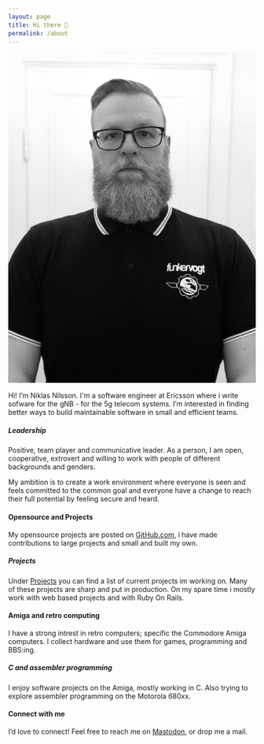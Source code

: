 ```yaml
---
layout: page
title: Hi there 👋
permalink: /about
---
```


<img class="img-fluid" src="/img/prof_pic.jpg">

Hi! I’m Niklas Nilsson. I'm a software engineer at Ericsson where i write sofware for the gNB - for the 5g telecom systems. I’m interested in finding better ways to build maintainable software in small and efficient teams.

##### Leadership
Positive, team player and communicative leader. As a person, I am open, cooperative, extrovert and willing to work with people of different backgrounds and genders.

My ambition is to create a work environment where everyone is seen and feels committed to the common goal and everyone have a change to reach their full potential by feeling secure and heard. 

#### Opensource and Projects
My opensource projects are posted on [GitHub.com](https://github.com/niklasnson/), i have made contributions to large projects and small and built my own. 

##### Projects
Under [Projects](/projects) you can find a list of current projects im working on. Many of these projects are sharp and put in production. On my spare time i mostly work with web based projects and with Ruby On Rails.

#### Amiga and retro computing
I have a strong intrest in retro computers; specific the Commodore Amiga computers. I collect hardware and use them for games, programming and BBS:ing. 

##### C and assembler programming 
I enjoy software projects on the Amiga, mostly working in C. Also trying to explore assembler programming on the Motorola 680xx. 

#### Connect with me

I’d love to connect! Feel free to reach me on <a href="https://mastodon.social/@niklasnson">Mastodon</a>, or drop me a mail.